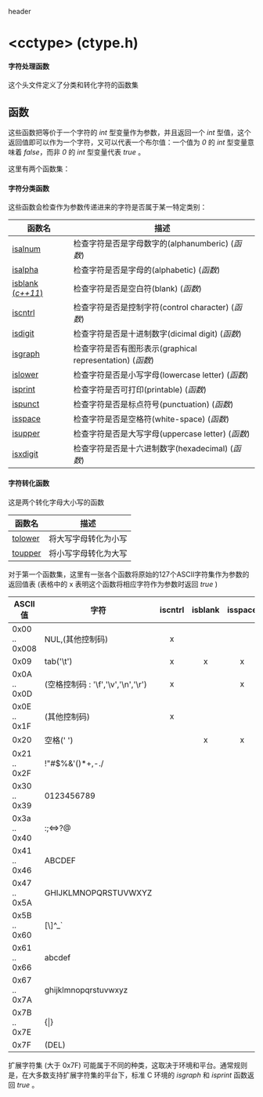 header

# \<cctype\> (ctype.h)

#### 字符处理函数

这个头文件定义了分类和转化字符的函数集


## 函数

这些函数把等价于一个字符的 _int_ 型变量作为参数，并且返回一个 _int_ 型值，这个返回值即可以作为一个字符，又可以代表一个布尔值：一个值为 _0_ 的 _int_ 型变量意味着 _false_，而非 _0_ 的 _int_ 型变量代表 _true_ 。

这里有两个函数集：

#### 字符分类函数

这些函数会检查作为参数传递进来的字符是否属于某一特定类别：

函数名                          | 描述
------------------------------- | ---------------------------------------------------------
[isalnum](isalnum.md)           | 检查字符是否是字母数字的(alphanumberic) (_函数_)
[isalpha](isalpha.md)           | 检查字符是否是字母的(alphabetic) (_函数_)
[isblank (_c++11_)](isblank.md) | 检查字符是否是空白符(blank) (_函数_)
[iscntrl](iscntrl.md)           | 检查字符是否是控制字符(control character) (_函数_)
[isdigit](isdigit.md)           | 检查字符是否是十进制数字(dicimal digit) (_函数_)
[isgraph](isgraph.md)           | 检查字符是否有图形表示(graphical representation) (_函数_)
[islower](islower.md)           | 检查字符是否是小写字母(lowercase letter) (_函数_)
[isprint](isprint.md)           | 检查字符是否可打印(printable) (_函数_)
[ispunct](ispunct.md)           | 检查字符是否是标点符号(punctuation) (_函数_)
[isspace](isspace.md)           | 检查字符是否是空格符(white-space) (_函数_)
[isupper](isupper.md)           | 检查字符是否是大写字母(uppercase letter) (_函数_)
[isxdigit](isxdigit.md)         | 检查字符是否是十六进制数字(hexadecimal) (_函数_)


#### 字符转化函数

这是两个转化字母大小写的函数

函数名                | 描述
--------------------- | --------------------
[tolower](tolower.md) | 将大写字母转化为小写
[toupper](toupper.md) | 将小写字母转化为大写


对于第一个函数集，这里有一张各个函数将原始的127个ASCII字符集作为参数的返回值表 (表格中的 x 表明这个函数将相应字符作为参数时返回 _true_ )

ASCII值       | 字符                               | iscntrl | isblank | isspace | isupper | islower | isalpha | isdigit | isxdigit | isalnum | ispunct | isgraph | isprint
------------- | ---------------------------------- | :-----: | :-----: | :-----: | :-----: | :-----: | :-----: | :-----: | :------: | :-----: | :-----: | :-----: | :-----:
0x00 .. 0x008 | NUL,(其他控制码)                   |    x    |         |         |         |         |         |         |          |         |         |         | 
0x09          | tab('\t')                          |    x    |    x    |    x    |         |         |         |         |          |         |         |         | 
0x0A .. 0x0D  | (空格控制码 : '\f','\v','\n','\r') |    x    |         |    x    |         |         |         |         |          |         |         |         | 
0x0E .. 0x1F  | (其他控制码)                       |    x    |         |         |         |         |         |         |          |         |         |         | 
0x20          | 空格(' ')                          |         |    x    |    x    |         |         |         |         |          |         |         |         |    x
0x21 .. 0x2F  | !"#$%&'()\*+,-./                   |         |         |         |         |         |         |         |          |         |    x    |    x    |    x
0x30 .. 0x39  | 0123456789                         |         |         |         |         |         |         |    x    |    x     |    x    |         |    x    |    x
0x3a .. 0x40  | :;\<=\>?@                          |         |         |         |         |         |         |         |          |         |    x    |    x    |    x
0x41 .. 0x46  | ABCDEF                             |         |         |         |    x    |         |    x    |         |    x     |    x    |         |    x    |    x
0x47 .. 0x5A  | GHIJKLMNOPQRSTUVWXYZ               |         |         |         |    x    |         |    x    |         |          |    x    |         |    x    |    x
0x5B .. 0x60  | [\\]^\_`                           |         |         |         |         |         |         |         |          |         |    x    |    x    |    x
0x61 .. 0x66  | abcdef                             |         |         |         |         |    x    |    x    |         |    x     |    x    |         |    x    |    x
0x67 .. 0x7A  | ghijklmnopqrstuvwxyz               |         |         |         |         |    x    |    x    |         |          |    x    |         |    x    |    x
0x7B .. 0x7E  | {\|}                               |         |         |         |         |         |         |         |          |         |    x    |    x    |    x
0x7F          | (DEL)                              |         |         |         |         |         |         |         |          |         |         |         | 

扩展字符集 (大于 0x7F) 可能属于不同的种类，这取决于环境和平台。通常规则是，在大多数支持扩展字符集的平台下，标准 C 环境的 _isgraph_ 和 _isprint_ 函数返回 _true_ 。

